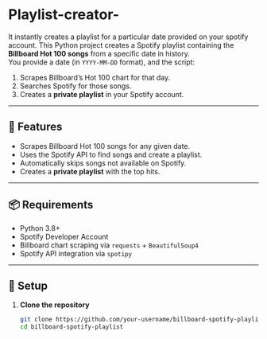 # Playlist-creator-
It instantly creates a playlist for a particular date provided on your spotify account.
This Python project creates a Spotify playlist containing the **Billboard Hot 100 songs** from a specific date in history.  
You provide a date (in `YYYY-MM-DD` format), and the script:

1. Scrapes Billboard’s Hot 100 chart for that day.  
2. Searches Spotify for those songs.  
3. Creates a **private playlist** in your Spotify account.  

---

## 🚀 Features
- Scrapes Billboard Hot 100 songs for any given date.  
- Uses the Spotify API to find songs and create a playlist.  
- Automatically skips songs not available on Spotify.  
- Creates a **private playlist** with the top hits.  

---

## 📦 Requirements

- Python 3.8+
- Spotify Developer Account
- Billboard chart scraping via `requests` + `BeautifulSoup4`
- Spotify API integration via `spotipy`

---

## 🔑 Setup

1. **Clone the repository**
   ```bash
   git clone https://github.com/your-username/billboard-spotify-playlist.git
   cd billboard-spotify-playlist


